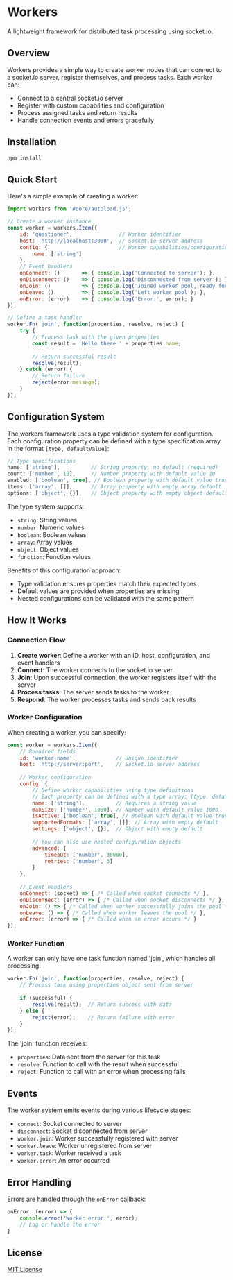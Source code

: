# Workers

A lightweight framework for distributed task processing using socket.io.

## Overview

Workers provides a simple way to create worker nodes that can connect to a socket.io server, register themselves, and process tasks. Each worker can:

- Connect to a central socket.io server
- Register with custom capabilities and configuration
- Process assigned tasks and return results
- Handle connection events and errors gracefully

## Installation

```bash
npm install
```

## Quick Start

Here's a simple example of creating a worker:

```javascript
import workers from '#core/autoload.js';

// Create a worker instance
const worker = workers.Item({
    id: 'questioner',               // Worker identifier
    host: 'http://localhost:3000',  // Socket.io server address
    config: {                       // Worker capabilities/configuration
        name: ['string']
    },
    // Event handlers
    onConnect: ()       => { console.log('Connected to server'); },
    onDisconnect: ()    => { console.log('Disconnected from server'); },
    onJoin: ()          => { console.log('Joined worker pool, ready for tasks'); },
    onLeave: ()         => { console.log('Left worker pool'); },
    onError: (error)    => { console.log('Error:', error); }
});

// Define a task handler
worker.Fn('join', function(properties, resolve, reject) {
    try {
        // Process task with the given properties
        const result = 'Hello there ' + properties.name;
        
        // Return successful result
        resolve(result);
    } catch (error) {
        // Return failure
        reject(error.message);
    }
});
```

## Configuration System

The workers framework uses a type validation system for configuration. Each configuration property can be defined with a type specification array in the format `[type, defaultValue]`:

```javascript
// Type specifications
name: ['string'],          // String property, no default (required)
count: ['number', 10],     // Number property with default value 10
enabled: ['boolean', true], // Boolean property with default value true
items: ['array', []],      // Array property with empty array default
options: ['object', {}],   // Object property with empty object default
```

The type system supports:
- `string`: String values
- `number`: Numeric values
- `boolean`: Boolean values
- `array`: Array values
- `object`: Object values
- `function`: Function values

Benefits of this configuration approach:
- Type validation ensures properties match their expected types
- Default values are provided when properties are missing
- Nested configurations can be validated with the same pattern

## How It Works

### Connection Flow

1. **Create worker**: Define a worker with an ID, host, configuration, and event handlers
2. **Connect**: The worker connects to the socket.io server
3. **Join**: Upon successful connection, the worker registers itself with the server
4. **Process tasks**: The server sends tasks to the worker
5. **Respond**: The worker processes tasks and sends back results

### Worker Configuration

When creating a worker, you can specify:

```javascript
const worker = workers.Item({
    // Required fields
    id: 'worker-name',             // Unique identifier
    host: 'http://server:port',    // Socket.io server address
    
    // Worker configuration
    config: {
        // Define worker capabilities using type definitions
        // Each property can be defined with a type array: [type, defaultValue]
        name: ['string'],          // Requires a string value
        maxSize: ['number', 1000], // Number with default value 1000
        isActive: ['boolean', true], // Boolean with default value true
        supportedFormats: ['array', []], // Array with empty default
        settings: ['object', {}],  // Object with empty default
        
        // You can also use nested configuration objects
        advanced: {
            timeout: ['number', 30000],
            retries: ['number', 3]
        }
    },
    
    // Event handlers
    onConnect: (socket) => { /* Called when socket connects */ },
    onDisconnect: (error) => { /* Called when socket disconnects */ },
    onJoin: () => { /* Called when worker successfully joins the pool */ },
    onLeave: () => { /* Called when worker leaves the pool */ },
    onError: (error) => { /* Called when an error occurs */ }
});
```

### Worker Function

A worker can only have one task function named 'join', which handles all processing:

```javascript
worker.Fn('join', function(properties, resolve, reject) {
    // Process task using properties object sent from server
    
    if (successful) {
        resolve(result);  // Return success with data
    } else {
        reject(error);    // Return failure with error
    }
});
```

The 'join' function receives:
- `properties`: Data sent from the server for this task
- `resolve`: Function to call with the result when successful
- `reject`: Function to call with an error when processing fails

## Events

The worker system emits events during various lifecycle stages:

- `connect`: Socket connected to server
- `disconnect`: Socket disconnected from server
- `worker.join`: Worker successfully registered with server
- `worker.leave`: Worker unregistered from server
- `worker.task`: Worker received a task
- `worker.error`: An error occurred



## Error Handling

Errors are handled through the `onError` callback:

```javascript
onError: (error) => {
    console.error('Worker error:', error);
    // Log or handle the error
}
```

## License

[MIT License](LICENSE)
